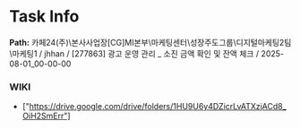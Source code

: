# Task Info

**Path:** 카페24(주)\본사사업장\[CG]MI본부\마케팅센터\성장주도그룹\디지털마케팅2팀\마케팅1 / jhhan / [277863] 광고 운영 관리 _ 소진 금액 확인 및 잔액 체크 / 2025-08-01_00-00-00

### WIKI
- ["https://drive.google.com/drive/folders/1HU9U6y4DZicrLvATXzjACd8_OiH2SmErr"]

